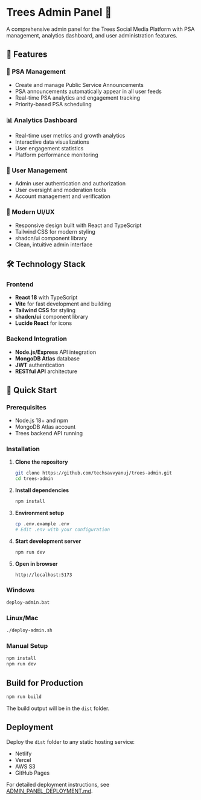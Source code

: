# Trees Admin Panel 🌳

A comprehensive admin panel for the Trees Social Media Platform with PSA management, analytics dashboard, and user administration features.

## 🚀 Features

### 📢 PSA Management
- Create and manage Public Service Announcements
- PSA announcements automatically appear in all user feeds
- Real-time PSA analytics and engagement tracking
- Priority-based PSA scheduling

### 📊 Analytics Dashboard
- Real-time user metrics and growth analytics
- Interactive data visualizations
- User engagement statistics
- Platform performance monitoring

### 👥 User Management
- Admin user authentication and authorization
- User oversight and moderation tools
- Account management and verification

### 🎨 Modern UI/UX
- Responsive design built with React and TypeScript
- Tailwind CSS for modern styling
- shadcn/ui component library
- Clean, intuitive admin interface

## 🛠️ Technology Stack

### Frontend
- **React 18** with TypeScript
- **Vite** for fast development and building
- **Tailwind CSS** for styling
- **shadcn/ui** component library
- **Lucide React** for icons

### Backend Integration
- **Node.js/Express** API integration
- **MongoDB Atlas** database
- **JWT** authentication
- **RESTful API** architecture

## 🚀 Quick Start

### Prerequisites
- Node.js 18+ and npm
- MongoDB Atlas account
- Trees backend API running

### Installation

1. **Clone the repository**
   ```bash
   git clone https://github.com/techsavvyanuj/trees-admin.git
   cd trees-admin
   ```

2. **Install dependencies**
   ```bash
   npm install
   ```

3. **Environment setup**
   ```bash
   cp .env.example .env
   # Edit .env with your configuration
   ```

4. **Start development server**
   ```bash
   npm run dev
   ```

5. **Open in browser**
   ```
   http://localhost:5173
   ```

### Windows
```bash
deploy-admin.bat
```

### Linux/Mac
```bash
./deploy-admin.sh
```

### Manual Setup
```bash
npm install
npm run dev
```

## Build for Production

```bash
npm run build
```

The build output will be in the `dist` folder.

## Deployment

Deploy the `dist` folder to any static hosting service:
- Netlify
- Vercel
- AWS S3
- GitHub Pages

For detailed deployment instructions, see [ADMIN_PANEL_DEPLOYMENT.md](ADMIN_PANEL_DEPLOYMENT.md).

